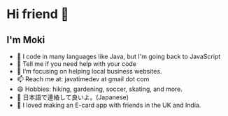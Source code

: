 # Hi friend 👋
## I'm Moki

- 🔭 I code in many languages like Java, but I'm going back to JavaScript
- 🌱 Tell me if you need help with your code
- 👯 I’m focusing on helping local business websites.
- 📫 Reach me at: javatimedev at gmail dot com
- 😄 Hobbies: hiking, gardening, soccer, skating, and more.
- 💬 日本語で連絡して良いよ。(Japanese)
- 🍂 I loved making an E-card app with friends in the UK and India.
